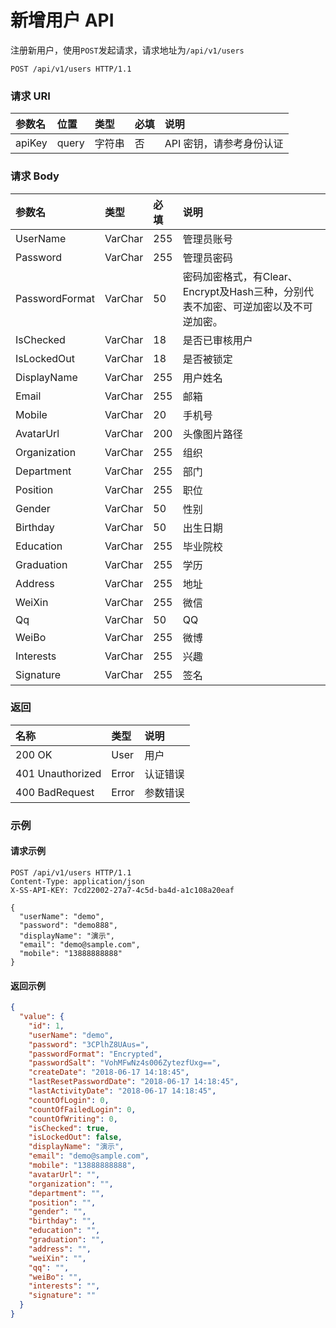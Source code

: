 # 新增用户 API

注册新用户，使用`POST`发起请求，请求地址为`/api/v1/users`

```
POST /api/v1/users HTTP/1.1
```

### 请求 URI

|参数名	|位置	|类型	|必填	|说明|
| :----- | :----- | :----- | :----- | :----- |
|apiKey|	query	|字符串|	否	|API 密钥，请参考身份认证|

### 请求 Body

| 参数名 | 类型 | 必填 | 说明 |
| :----- | :----- | :----- | :----- |
|UserName	|VarChar	|255	|管理员账号|
|Password	|VarChar	|255	|管理员密码|
|PasswordFormat	|VarChar|	50	|密码加密格式，有Clear、Encrypt及Hash三种，分别代表不加密、可逆加密以及不可逆加密。|
|IsChecked	|VarChar|	18	|是否已审核用户|
|IsLockedOut	|VarChar	|18	|是否被锁定|
|DisplayName	|VarChar	|255|	用户姓名|
|Email	|VarChar	|255	|邮箱|
|Mobile	|VarChar	|20	|手机号|
|AvatarUrl	|VarChar	|200	|头像图片路径|
|Organization	|VarChar	|255	|组织|
|Department	|VarChar	|255	|部门|
|Position	|VarChar|	255	|职位|
|Gender	|VarChar	|50	|性别|
|Birthday	|VarChar	|50	|出生日期|
|Education|	VarChar	|255	|毕业院校|
|Graduation	|VarChar|	255	|学历|
|Address	|VarChar|	255|	地址|
|WeiXin	|VarChar	|255	|微信|
|Qq	|VarChar	|50	|QQ|
|WeiBo	|VarChar|	255	|微博|
|Interests	|VarChar|	255	|兴趣|
|Signature|	VarChar|	255|	签名|


### 返回

| 名称 | 类型 | 说明 |
| :----- | :----- | :----- |
|200 OK	|User	|用户|
|401 Unauthorized	|Error	|认证错误|
|400 BadRequest	|Error	|参数错误|

### 示例

#### 请求示例

```
POST /api/v1/users HTTP/1.1
Content-Type: application/json
X-SS-API-KEY: 7cd22002-27a7-4c5d-ba4d-a1c108a20eaf

{
  "userName": "demo",
  "password": "demo888",
  "displayName": "演示",
  "email": "demo@sample.com",
  "mobile": "13888888888"
}
```

#### 返回示例

```json
{
  "value": {
    "id": 1,
    "userName": "demo",
    "password": "3CPlhZ8UAus=",
    "passwordFormat": "Encrypted",
    "passwordSalt": "VohMFwNz4s006ZytezfUxg==",
    "createDate": "2018-06-17 14:18:45",
    "lastResetPasswordDate": "2018-06-17 14:18:45",
    "lastActivityDate": "2018-06-17 14:18:45",
    "countOfLogin": 0,
    "countOfFailedLogin": 0,
    "countOfWriting": 0,
    "isChecked": true,
    "isLockedOut": false,
    "displayName": "演示",
    "email": "demo@sample.com",
    "mobile": "13888888888",
    "avatarUrl": "",
    "organization": "",
    "department": "",
    "position": "",
    "gender": "",
    "birthday": "",
    "education": "",
    "graduation": "",
    "address": "",
    "weiXin": "",
    "qq": "",
    "weiBo": "",
    "interests": "",
    "signature": ""
  }
}
```